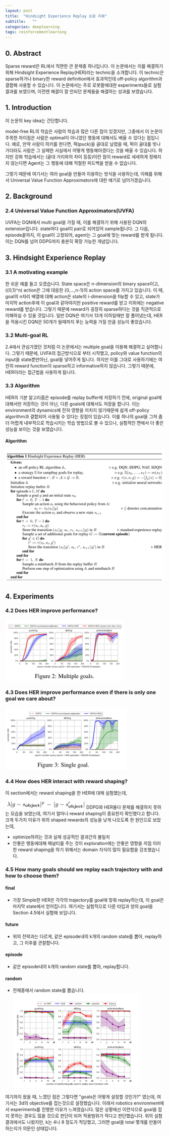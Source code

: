 ```yaml
---
layout: post
title:  "Hindsight Experience Replay 논문 리뷰"
subtitle:   ""
categories: deeplearning
tags: reinforcementlearning
---
```



## 0. Abstract
Sparse reward은 RL에서 직면한 큰 문제중 하나입니다. 이 논문에서는 이를 해결하기 위해 Hindsight Experience Replay(HER)라는 technic을 소개합니다. 
이 technic은 sparse하거나 binary한 reward definition에서 효과적인데 off-policy algorithm과 결합해 사용할 수 있습니다.
이 논문에서는 주로 로봇팔에대한 experiments들로 실험 결과를 보였으며, 이전엔 해결이 잘 안되던 문제들을 해결하는 성과를 보였습니다.

## 1. Introduction

이 논문의 key idea는 간단합니다. 

model-free RL의 학습은 사람의 학습과 많은 다른 점이 있겠지만, 그중에서 이 논문이 주목한 차이점은 사람은 optimal이 아니었던 행동에 대해서도
 배울 수 있다는 점입니다. 예로, 만약 사람이 하키를 한다면, 퍽(puck)을 골대로 날렸을 때, 퍽이 골대를 빗나가더라도 사람은 그 실패한 사실에서 어떻게 행동해야겠다는 것을 배울 수 있습니다.
 하지만 강화 학습에서는 (골대 거리와의 차이 등등)이런 점이 reward로 세세하게 정해지지 않는다면 Agent는 그 행동에 대해 적절한 피드백을 받을 수 없습니다. 
 
 그렇기 때문에 여기서는 여러 goal을 만들어 이용하는 방식을 사용하는데, 이해를 위해서 Universal Value Function Approximators에 대한 얘기로 넘어가겠습니다.

## 2. Background

### 2.4 Universal Value Function Approximators(UVFA)

UVFA는 DQN에서 multi goal을 가질 때, 이를 해결하기 위해 사용된 DQN의 extension입니다. state마다 goal이 pair로 되어있어 sample됩니다. 그 다음, episode끝까지, 이 goal이 고정되어, agent는 그 goal에 맞는 reward를 받게 됩니다. 이는 DQN를 넘어 DDPG까지 충분히 확장 가능한 개념입니다.

## 3. Hindsight Experience Replay

### 3.1 A motivating example

한 쉬운 예를 들고 오겠습니다. State space은 n-dimension의 binary space이고,({0,1}^n) action은 그에 대응한 {0,...,n-1}의 action space를 가지고 있습니다. 이 때, goal의 n자리 배열에 대해 action은 state의 i-dimension을 filp할 수 있고, state가 마지막 action후에 이 goal과 같아야지만 positive reward를 받고 이외에는 negative reward를 받습니다. 그렇기 때문에 reward가 굉장히 sparse하다는 것을 직관적으로 이해하실 수 있을 것입니다. 일반 DQN은 여기서 13개 이하일때만 잘 풀어냈는데, HER을 적용시킨 DQN은 50개가 될때까지 푸는 능력을 가질 만큼 성능이 좋았습니다.

### 3.2 Multi-goal RL

2.4에서 관심가졌던 것처럼 이 논문에서는 multiple goal을 이용해 해결하고 싶어합니다. 그렇기 때문에, UVFA의 접근방식으로 부터 시작했고, policy와 value function의 input을 state뿐만아닌, goal을 넣어주게 됩니다. 하지만 이를 그대로 사용하기에는 여전히 reward function이 sparse하고 informative하지 않습니다. 그렇기 때문에, HER이라는 접근법을 사용하게 됩니다.

### 3.3 Algorithm

HER의 기본 알고리즘은 episode를 replay buffer에 저장하기 전에, original goal에 대해서만 저장하는 것이 아닌, 다른 goals에 대해서도 저장을 합니다. 이는 environment의 dynamics에 전혀 영향을 끼치지 않기때문에  쉽게 off-policy algorithm과 결합되어 사용될 수 있다는 장점이 있습니다. 이를 하나의 goal을 그저 좀 더 어렵게 내부적으로 학습시키는 학습 방법으로 볼 수 있으나, 실험적인 면에서 더 좋은 성능을 보이는 것을 보였습니다.

#### Algorithm
![hindsight](/assets/img/hindsight-0.PNG)

## 4. Experiments

### 4.2 Does HER improve performance?

![hindsight](/assets/img/hindsight-1.PNG)

### 4.3 Does HER improve performance even if there is only one goal we care about?

![hindsight](/assets/img/hindsight-2.PNG)

### 4.4 How does HER interact with reward shaping?

이 section에서는 reward shaping을 한 HER에 대해 실험했는데, 

![hindsight](/assets/img/hindsight-3.PNG) DDPG와 HER둘다 문제를 해결하지 못하는 모습을 보였는데, 여기서 얼마나 reward shaping이 중요한지 확인했다고 합니다. 
크게 두가지 이유가 위의 shaped rewards의 성능을 낮게 나오도록 한 원인으로 보았는데, 
* optimize하려는 것과 실제 성공적인 결과간의 불일치
* 안좋은 행동에대해 패널티를 주는 것이 exploration에는 안좋은 영향을 끼침
이러한 reward shaping을 하기 위해서는 domain 지식이 많이 필요함을 강조했습니다.

### 4.5 How many goals should we replay each trajectory with and how to choose them?


#### final
* 가장 Simple한 HER은 각각의 trajectory를 goal에 맞춰 replay하는데, 이 goal은 마지막 state에서 얻어집니다. 여기서는 실험적으로 다른 타입과 양의 goal을 Section 4.5에서 실험해 보입니다.

#### future
* 위의 전략과는 다르게, 같은 episode내의 k개의 random state를 뽑아, replay하고, 그 이후를 관찰합니다.

#### episode
* 같은 episode내의 k개의 random state를 뽑아, replay합니다.

#### random
* 전체중에서 random state를 뽑습니다.
![hindsight](/assets/img/hindsight-4.PNG)



여기까지 왔을 때, 느꼈던 점은 그렇다면 "goals은 어떻게 설정할 것인가?" 였는데, 여기서는 3d의 objective를 잡는것으로 설정했습니다. 이래서 robotics environment에서 experiments를 진행한 이유가 느껴졌습니다. 많은 상황에선 이런식으로 goal을 잡지 못하는 경우도 많을 것으로 판단이 되어 적용범위가 적다고 판단했습니다. 위의 실험결과에서도 나왔지만, k는 4나 8 정도가 적당했고, 그러면 goal을 total 몇개를 만들어 하는지가 의문인 상태입니다.






